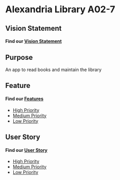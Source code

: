 # Alexandria Library A02-7


## Vision Statement
#### Find our [Vision Statement]()

## Purpose
An app to read books and maintain the library

## Feature 
#### Find our [Features](https://code.cs.umanitoba.ca/comp3350-winter2024/alexandrialibrary/-/issues/?sort=created_date&state=opened&label_name%5B%5D=Feature&first_page_size=20)
- [High Priority]()  
- [Medium Priority]()
- [Low Priority]()

## User Story
#### Find our [User Story](https://code.cs.umanitoba.ca/comp3350-winter2024/alexandrialibrary/-/issues/?sort=created_date&state=opened&label_name%5B%5D=User%20Story&first_page_size=20)

- [High Priority]()  
- [Medium Priority]()
- [Low Priority]()
